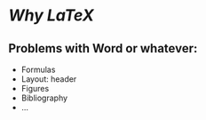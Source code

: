 # *Why LaTeX*

## Problems with Word or whatever: 
+ Formulas
+ Layout: header
+ Figures 
+ Bibliography 
+ ...

